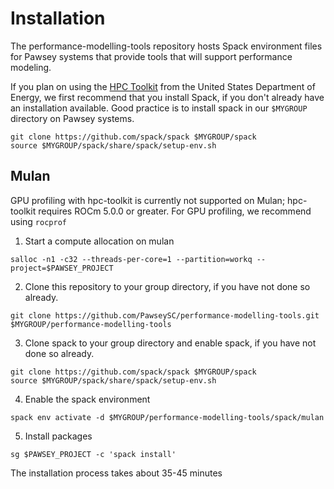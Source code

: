 # Installation

The performance-modelling-tools repository hosts Spack environment files for Pawsey systems that provide tools that will support performance modeling.

If you plan on using the [HPC Toolkit](https://hpctoolkit.org) from the United States Department of Energy, we first recommend that you install Spack,  if you don't already have an installation available. Good practice is to install spack in our `$MYGROUP` directory on Pawsey systems.

```
git clone https://github.com/spack/spack $MYGROUP/spack
source $MYGROUP/spack/share/spack/setup-env.sh
```


## Mulan
GPU profiling with hpc-toolkit is currently not supported on Mulan; hpc-toolkit requires ROCm 5.0.0 or greater.
For GPU profiling, we recommend using `rocprof`

1. Start a compute allocation on mulan
```
salloc -n1 -c32 --threads-per-core=1 --partition=workq --project=$PAWSEY_PROJECT
```

2. Clone this repository to your group directory, if you have not done so already.
```
git clone https://github.com/PawseySC/performance-modelling-tools.git $MYGROUP/performance-modelling-tools
```

3. Clone spack to your group directory and enable spack, if you have not done so already.
```
git clone https://github.com/spack/spack $MYGROUP/spack
source $MYGROUP/spack/share/spack/setup-env.sh
```

4. Enable the spack environment
```
spack env activate -d $MYGROUP/performance-modelling-tools/spack/mulan
```

5. Install packages
```
sg $PAWSEY_PROJECT -c 'spack install'
```

The installation process takes about 35-45 minutes
